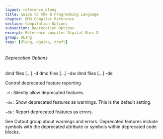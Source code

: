 ```yaml
---
layout: reference_dlang
title: Guide to the D Programming Language
chapter: DMD Compiler Reference
section: Compilation Options
subsection: Deprecation Options
excerpt: Reference compiler Digital Mars D
group: DLang
tags: [dlang, dguide, draft]
---
```


###### Deprecation Options

<div markdown='1' class='syntax'>
    dmd files [...] -d
    dmd files [...] -dw
    dmd files [...] -de

Control deprecated feature reporting.

`-d`
: Silently allow deprecated features.

`-dw`
: Show deprecated features as warnings.
  This is the default setting.

`-de`
: Report deprecated features as errors.

See Output group about warnings and errors.
Deprecated features include symbols with the deprecated attribute or symbols within deprecated code blocks.
</div>
